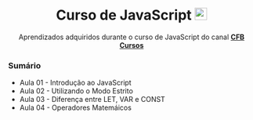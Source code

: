 <div align=center>
   <h1>Curso de JavaScript <img height="25" width="25" src="https://cdn.simpleicons.org/javascript" /> </h1>
   <p>Aprendizados adquiridos durante o curso de JavaScript do canal <b><a href="https://youtube.com/playlist?list=PLx4x_zx8csUg_AxxbVWHEyAJ6cBdsYc0T&si=ouDcnFjWw4gfe6b5">CFB Cursos</a></b></p>
</div>

<h3>Sumário</h3>
<ul>
   <li>Aula 01 - Introdução ao JavaScript</li>
   <li>Aula 02 - Utilizando o Modo Estrito</li>
   <li>Aula 03 - Diferença entre LET, VAR e CONST</li>
   <li>Aula 04 - Operadores Matemáicos</li>
</ul>


 
